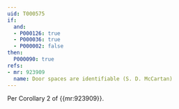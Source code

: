 ```yaml
---
uid: T000575
if:
  and:
  - P000126: true
  - P000036: true
  - P000002: false
then:
  P000090: true
refs:
- mr: 923909
  name: Door spaces are identifiable (S. D. McCartan)
---
```

Per Corollary 2 of {{mr:923909}}.
